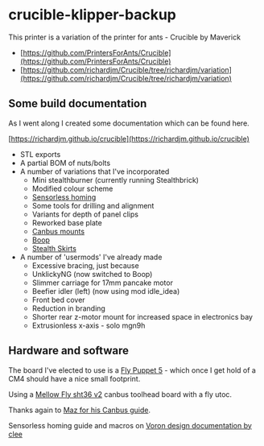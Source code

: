# crucible-klipper-backup

This printer is a variation of the printer for ants - Crucible by Maverick

- [https://github.com/PrintersForAnts/Crucible](https://github.com/PrintersForAnts/Crucible)
- [https://github.com/richardjm/Crucible/tree/richardjm/variation](https://github.com/richardjm/Crucible/tree/richardjm/variation)

## Some build documentation

As I went along I created some documentation which can be found here.

[https://richardjm.github.io/crucible](https://richardjm.github.io/crucible)

- STL exports
- A partial BOM of nuts/bolts
- A number of variations that I've incorporated
  - Mini stealthburner (currently running Stealthbrick)
  - Modified colour scheme
  - [Sensorless homing](https://docs.vorondesign.com/community/howto/clee/sensorless_xy_homing.html)
  - Some tools for drilling and alignment
  - Variants for depth of panel clips
  - Reworked base plate
  - [Canbus mounts](https://github.com/KayosMaker/CANboard_Mounts)
  - [Boop](https://github.com/PrintersForAnts/Boop)
  - [Stealth Skirts](https://github.com/VoronDesign/VoronUsers/tree/master/printer_mods/Maverick/V0.2_Stealth_Skirts)
- A number of 'usermods' I've already made
  - Excessive bracing, just because
  - UnklickyNG (now switched to Boop)
  - Slimmer carriage for 17mm pancake motor
  - Beefier idler (left) (now using mod idle_idea)
  - Front bed cover
  - Reduction in branding
  - Shorter rear z-motor mount for increased space in electronics bay
  - Extrusionless x-axis - solo mgn9h

## Hardware and software

The board I've elected to use is a [Fly Puppet 5](https://www.aliexpress.com/item/1005004491731502.html) - which once I get hold of a CM4 should have a nice small footprint.

Using a [Mellow Fly sht36 v2](https://www.aliexpress.com/item/1005004687165673.html) canbus toolhead board with a fly utoc.

Thanks again to [Maz for his Canbus guide](https://maz0r.github.io/klipper_canbus/).

Sensorless homing guide and macros on [Voron design documentation by clee](https://docs.vorondesign.com/community/howto/clee/sensorless_xy_homing.html)
